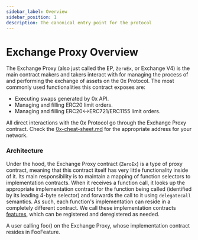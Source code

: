 ```yaml
---
sidebar_label: Overview
sidebar_position: 1
description: The canonical entry point for the protocol
---
```



# Exchange Proxy Overview

The Exchange Proxy (also just called the EP, `ZeroEx`, or Exchange V4) is the main contract makers and takers interact with for managing the process of and performing the exchange of assets on the 0x Protocol. The most commonly used functionalities this contract exposes are:

* Executing swaps generated by 0x API.
* Managing and filling ERC20 limit orders.
* Managing and filling ERC20<->ERC721/ERC1155 limit orders.

All direct interactions with the 0x Protocol go through the Exchange Proxy contract. Check the [0x-cheat-sheet.md](../../../introduction/0x-cheat-sheet.md "mention") for the appropriate address for your network.

### Architecture

Under the hood, the Exchange Proxy contract (`ZeroEx`) is a type of proxy contract, meaning that this contract itself has very little functionality inside of it. Its main responsibility is to maintain a mapping of function selectors to implementation contracts. When it receives a function call, it looks up the appropriate implementation contract for the function being called (identified by its leading 4-byte selector) and forwards the call to it using `delegatecall` semantics. As such, each function's implementation can reside in a completely different contract. We call these implementation contracts [features](features/ "mention"), which can be registered and deregistered as needed.

A user calling foo() on the Exchange Proxy, whose implementation contract resides in FooFeature.